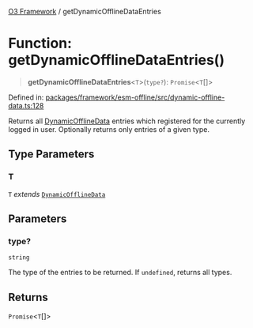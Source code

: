 [O3 Framework](../API.md) / getDynamicOfflineDataEntries

# Function: getDynamicOfflineDataEntries()

> **getDynamicOfflineDataEntries**\<`T`\>(`type?`): `Promise`\<`T`[]\>

Defined in: [packages/framework/esm-offline/src/dynamic-offline-data.ts:128](https://github.com/openmrs/openmrs-esm-core/blob/85cde3ce59cd3d29230c98040a3f53525e808725/packages/framework/esm-offline/src/dynamic-offline-data.ts#L128)

Returns all [DynamicOfflineData](../interfaces/DynamicOfflineData.md) entries which registered for the currently logged in user.
Optionally returns only entries of a given type.

## Type Parameters

### T

`T` *extends* [`DynamicOfflineData`](../interfaces/DynamicOfflineData.md)

## Parameters

### type?

`string`

The type of the entries to be returned. If `undefined`, returns all types.

## Returns

`Promise`\<`T`[]\>

